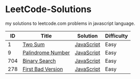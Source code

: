 # LeetCode-Solutions
my solutions to leetcode.com problems in javascript language.


| ID | Title | Solution | Difficulty |
|---| ----- | -------- | ---------- |
|1|[Two Sum](https://leetcode.com/problems/two-sum/) | [JavaScript](two-sum.js)|Easy|
|9|[Palindrome Number](https://leetcode.com/problems/palindrome-number/) | [JavaScript](palindrome-number.js)|Easy|
|704|[Binary Search](https://leetcode.com/problems/binary-search/) | [JavaScript](binary-search.js)|Easy|
|278|[First Bad Version](https://leetcode.com/problems/first-bad-version/) | [JavaScript](first-bad-version.js)|Easy|
